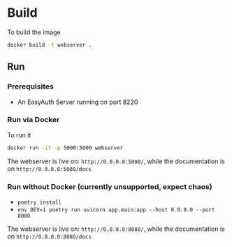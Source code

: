 # Build

To build the image

```bash
docker build -t webserver .
```
## Run

### Prerequisites

* An EasyAuth Server running on port 8220


### Run via Docker

To run it

```bash
docker run -it -p 5000:5000 webserver
```

The webserver is live on: `http://0.0.0.0:5000/`, while the documentation is on `http://0.0.0.0:5000/docs`

### Run without Docker (currently unsupported, expect chaos)

* `poetry install`
* `env DEV=1 poetry run uvicorn app.main:app --host 0.0.0.0 --port 8080`

The webserver is live on: `http://0.0.0.0:8080/`, while the documentation is on `http://0.0.0.0:8080/docs`
